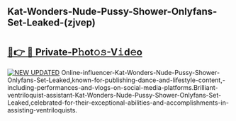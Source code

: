 ## Kat-Wonders-Nude-Pussy-Shower-Onlyfans-Set-Leaked-(zjvep)


# <h2><a href="https://mediaupload.pro?-19M">🔗👉 🔴 Private-P𝚑ot𝚘𝚜-V𝚒d𝚎o</a></h2>

[![NEW UPDATED](https://i.imgur.com/0qMVB7G.gif)](https://mediaupload.pro?-19M)
Online-influencer-Kat-Wonders-Nude-Pussy-Shower-Onlyfans-Set-Leaked,known-for-publishing-dance-and-lifestyle-content,-including-performances-and-vlogs-on-social-media-platforms.Brilliant-ventriloquist-assistant-Kat-Wonders-Nude-Pussy-Shower-Onlyfans-Set-Leaked,celebrated-for-their-exceptional-abilities-and-accomplishments-in-assisting-ventriloquists.  